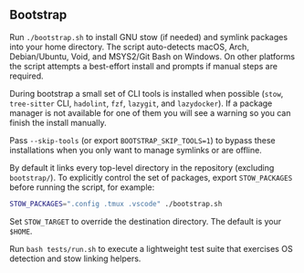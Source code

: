 ## Bootstrap

Run `./bootstrap.sh` to install GNU stow (if needed) and symlink packages into your home directory. The script auto-detects macOS, Arch, Debian/Ubuntu, Void, and MSYS2/Git Bash on Windows. On other platforms the script attempts a best-effort install and prompts if manual steps are required.

During bootstrap a small set of CLI tools is installed when possible (`stow`, `tree-sitter` CLI, `hadolint`, `fzf`, `lazygit`, and `lazydocker`). If a package manager is not available for one of them you will see a warning so you can finish the install manually.

Pass `--skip-tools` (or export `BOOTSTRAP_SKIP_TOOLS=1`) to bypass these installations when you only want to manage symlinks or are offline.

By default it links every top-level directory in the repository (excluding `bootstrap/`). To explicitly control the set of packages, export `STOW_PACKAGES` before running the script, for example:

```bash
STOW_PACKAGES=".config .tmux .vscode" ./bootstrap.sh
```

Set `STOW_TARGET` to override the destination directory. The default is your `$HOME`.

Run `bash tests/run.sh` to execute a lightweight test suite that exercises OS detection and stow linking helpers.
